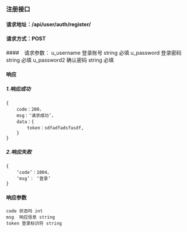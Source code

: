 ### 注册接口

#### 请求地址：/api/user/auth/register/

#### 请求方式：POST

####　请求参数：
    u_username 登录账号 string 必填
    u_password 登录密码 string 必填
    u_password2 确认密码 string 必填
    
#### 响应

##### 1.响应成功
    {
        code：200，
        msg：‘请求成功’，
        data：{
            token：sdfadfadsfasdf,
        }
    }
        
##### 2.响应失败
    {
        ‘code’：1004，
        ‘msg’： ‘登录’
    }
    
    
    
#### 响应参数
    code 状态吗 int
    msg  响应信息 string
    token 登录标识符 string